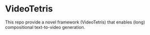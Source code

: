 # VideoTetris
This repo provide a novel framework (VideoTetris) that enables (long) compositional text-to-video generation.
